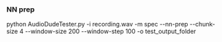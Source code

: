 ### NN prep

python AudioDudeTester.py -i recording.wav -m spec --nn-prep --chunk-size 4 --window-size 200 --window-step 100 -o test_output_folder
